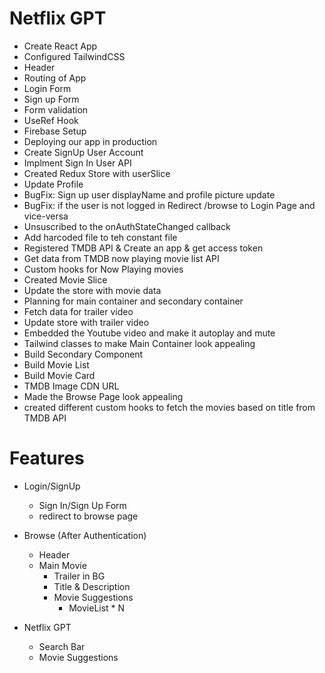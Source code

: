 # Netflix GPT

- Create React App
- Configured TailwindCSS
- Header
- Routing of App
- Login Form
- Sign up Form
- Form validation
- UseRef Hook
- Firebase Setup
- Deploying our app in production
- Create SignUp User Account
- Implment Sign In User API
- Created Redux Store with userSlice
- Update Profile
- BugFix: Sign up user displayName and profile picture update
- BugFix: if the user is not logged in Redirect /browse to Login Page and vice-versa
- Unsuscribed to the onAuthStateChanged callback
- Add harcoded file to teh constant file
- Registered TMDB API & Create an app & get access token
- Get data from TMDB now playing movie list API
- Custom hooks for Now Playing movies
- Created Movie Slice
- Update the store with movie data
- Planning for main container and secondary container
- Fetch data for trailer video
- Update store with trailer video
- Embedded the Youtube video and make it autoplay and mute
- Tailwind classes to make Main Container look appealing
- Build Secondary Component
- Build Movie List
- Build Movie Card
- TMDB Image CDN URL
- Made the Browse Page look appealing
- created different custom hooks to fetch the movies based on title from TMDB API 



# Features
- Login/SignUp
    - Sign In/Sign Up Form
    - redirect to browse page
- Browse (After Authentication)
    - Header
    - Main Movie
        - Trailer in BG
        - Title & Description
        - Movie Suggestions
            - MovieList * N


- Netflix GPT
    - Search Bar
    - Movie Suggestions            
            

